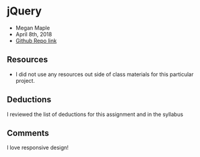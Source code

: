 # jQuery
* Megan Maple
* April 8th, 2018
* [Github Repo link](https://github.com/maplemegan333/hw_jquery_maple_megan)

## Resources

* I did not use any resources out side of class materials for this particular project.

## Deductions
I reviewed the list of deductions for this assignment and in the syllabus

## Comments
I love responsive design!
